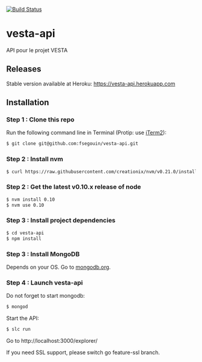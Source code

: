[![Build Status](https://magnum.travis-ci.com/fsegouin/vesta-api.svg?token=4x4UvbeFh8atjWWPoEFD)](https://magnum.travis-ci.com/fsegouin/vesta-api)
# vesta-api

API pour le projet VESTA

## Releases

Stable version available at Heroku: https://vesta-api.herokuapp.com

## Installation

### Step 1 : Clone this repo
Run the following command line in Terminal (Protip: use [iTerm2](http://www.iterm2.com/#/section/home)):

```bash
$ git clone git@github.com:fsegouin/vesta-api.git
```
### Step 2 : Install nvm

```bash
$ curl https://raw.githubusercontent.com/creationix/nvm/v0.21.0/install.sh | bash
```

### Step 2 : Get the latest v0.10.x release of node

```bash
$ nvm install 0.10
$ nvm use 0.10
```

### Step 3 : Install project dependencies

```bash
$ cd vesta-api
$ npm install
```

### Step 3 : Install MongoDB

Depends on your OS. Go to [mongodb.org](http://www.mongodb.org/downloads).

### Step 4 : Launch vesta-api

Do not forget to start mongodb:

```bash
$ mongod
```
Start the API:

```bash
$ slc run
```

Go to http://localhost:3000/explorer/

If you need SSL support, please switch go feature-ssl branch.
